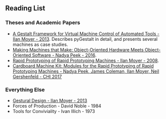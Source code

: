 ## Reading List

### Theses and Academic Papers
- [A Gestalt Framework for Virtual Machine Control of Automated Tools - Ilan Moyer - 2013](www.pygestalt.com/VMC_IEM.pdf). Describes pyGestalt in detail, and presents several machines as case studies.
- [Making Machines that Make: Object-Oriented Hardware Meets Object-Oriented Software - Nadya Peek - 2016](http://infosyncratic.nl/peek-making-machines.pdf).
- [Rapid Prototyping of Rapid Prototyping Machines - Ilan Moyer - 2008](http://web.mit.edu/imoyer/www/portfolio/pdf/rprpmfinal.pdf).
- [Cardboard Machine Kit: Modules for the Rapid Prototyping of Rapid Prototyping Machines - Nadya Peek, James Coleman, Ilan Moyer, Neil Gershenfeld - CHI 2017](https://dl.acm.org/citation.cfm?doid=3025453.3025491)

### Everything Else
- [Gestural Design - Ilan Moyer - 2013](http://www.gesturaldesign.com/GesturalDesign2013.pdf)
- Forces of Production - David Noble - 1984
- Tools for Conviviality - Ivan Illich - 1973

